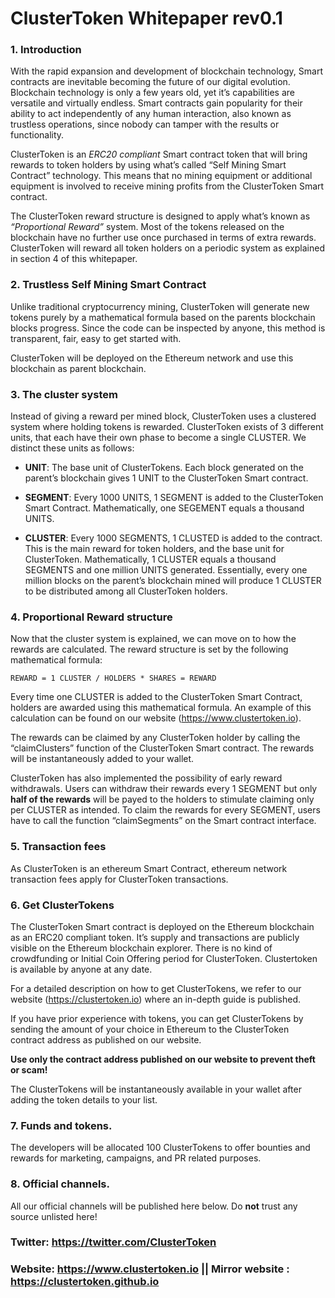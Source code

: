 # ClusterToken Whitepaper rev0.1


### 1.	Introduction


With the rapid expansion and development of blockchain technology, Smart contracts are inevitable becoming the future of our digital evolution. Blockchain technology is only a few years old, yet it’s capabilities are versatile and virtually endless.  Smart contracts gain popularity for their ability to act independently of any human interaction, also known as trustless operations, since nobody can tamper with the results or functionality.



ClusterToken is an *ERC20 compliant* Smart contract token that will bring rewards to token holders by using what’s called “Self Mining Smart Contract” technology. This means that no mining equipment or additional equipment is involved to receive mining profits from the ClusterToken Smart contract.



The ClusterToken reward structure is designed to apply what’s known as *“Proportional Reward”* system.  Most of the tokens released on the blockchain have no further use once purchased in terms of extra rewards. ClusterToken will reward all token holders on a periodic system as explained in section 4 of this whitepaper.  







### 2.	Trustless Self Mining Smart Contract

Unlike traditional cryptocurrency mining, ClusterToken will generate new tokens purely by a mathematical formula based on the parents blockchain blocks progress. Since the code can be inspected by anyone, this method is transparent, fair, easy to get started with.

ClusterToken will be deployed on the Ethereum network and use this blockchain as parent blockchain.



### 3.	The cluster system

Instead of giving a reward per mined block, ClusterToken uses a clustered system where holding tokens is rewarded. ClusterToken exists of 3 different units, that each have their own phase to become a single CLUSTER. We distinct these units as follows:

-	**UNIT**: The base unit of ClusterTokens. Each block generated on the parent’s blockchain gives 1 UNIT to the ClusterToken Smart contract.



-	**SEGMENT**: Every 1000 UNITS, 1 SEGMENT is added to the ClusterToken Smart Contract. Mathematically, one SEGEMENT equals a thousand UNITS. 



-	**CLUSTER**: Every 1000 SEGMENTS, 1 CLUSTED is added to the contract. This is the main reward for token holders, and the base unit for ClusterToken. Mathematically, 1 CLUSTER equals a thousand SEGMENTS and one million UNITS generated.  Essentially, every one million blocks on the parent’s blockchain mined will produce 1 CLUSTER to be distributed among all ClusterToken holders.





### 4.	Proportional Reward structure

Now that the cluster system is explained, we can move on to how the rewards are calculated. The reward structure is set by the following mathematical formula:

	REWARD = 1 CLUSTER / HOLDERS * SHARES = REWARD

Every time one CLUSTER is added to the ClusterToken Smart Contract, holders are awarded using this mathematical formula. An example of this calculation can be found on our website (https://www.clustertoken.io). 

The rewards can be claimed by any ClusterToken holder by calling the “claimClusters” function of the ClusterToken Smart contract. The rewards will be instantaneously added to your wallet.

ClusterToken has also implemented the possibility of early reward withdrawals. Users can withdraw their rewards every 1 SEGMENT but only **half of the rewards** will be payed to the holders to stimulate claiming only per CLUSTER as intended. To claim the rewards for every SEGMENT, users have to call the function “claimSegments” on the Smart contract interface.



### 5.	Transaction fees

As ClusterToken is an ethereum Smart Contract, ethereum network transaction fees apply for ClusterToken transactions.



### 6.	Get ClusterTokens

The ClusterToken Smart contract is deployed on the Ethereum blockchain as an ERC20 compliant token. It’s supply and transactions are publicly visible on the Ethereum blockchain explorer. There is no kind of crowdfunding or Initial Coin Offering period for ClusterToken. Clustertoken is available by anyone at any date.

For a detailed description on how to get ClusterTokens, we refer to our website (https://clustertoken.io) where an in-depth guide is published.

If you have prior experience with tokens, you can get ClusterTokens by sending the amount of your choice in Ethereum to the ClusterToken contract address as published on our website. 

**Use only the contract address published on our website to prevent theft or scam!**

The ClusterTokens will be instantaneously available in your wallet after adding the token details to your list.



### 7.	Funds and tokens.

The developers will be allocated 100 ClusterTokens to offer bounties and rewards for marketing, campaigns, and PR related purposes.


### 8. Official channels.

All our official channels will be published here below. Do **not** trust any source unlisted here!

### Twitter: https://twitter.com/ClusterToken
### Website: https://www.clustertoken.io || Mirror website : https://clustertoken.github.io
